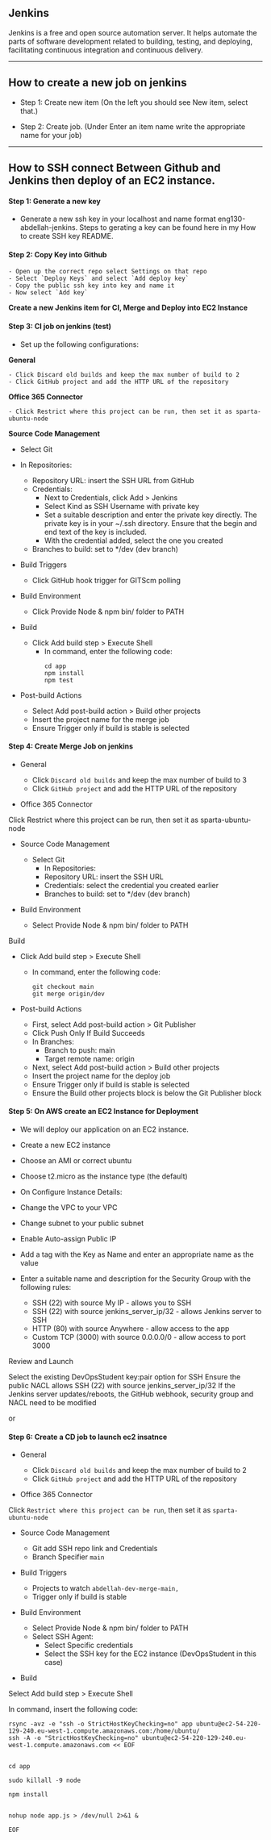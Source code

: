 ## Jenkins

Jenkins is a free and open source automation server. It helps automate the parts of software development related to building, testing, and deploying, facilitating continuous integration and continuous delivery.

--- 

## How to create a new job on jenkins

- Step 1: Create new item (On the left you should see New item, select that.)
  
- Step 2: Create job. (Under Enter an item name write the appropriate name for your job)

--- 

## How to SSH connect Between Github and Jenkins then deploy of an EC2 instance.

#### Step 1: Generate a new key

- Generate a new ssh key in your localhost and name format eng130-abdellah-jenkins. Steps to gerating a key can be found here in my How to create SSH key README.

#### Step 2: Copy Key into Github

    - Open up the correct repo select Settings on that repo
    - Select `Deploy Keys` and select `Add deploy key`
    - Copy the public ssh key into key and name it
    - Now select `Add key`

  **Create a new Jenkins item for CI, Merge and Deploy into EC2 Instance**

#### Step 3: CI job on jenkins (test)

- Set up the following configurations:
  
**General**

    - Click Discard old builds and keep the max number of build to 2
    - Click GitHub project and add the HTTP URL of the repository
**Office 365 Connector**

    - Click Restrict where this project can be run, then set it as sparta-ubuntu-node

**Source Code Management**

- Select Git
- In Repositories:
    - Repository URL: insert the SSH URL from GitHub
    - Credentials:
        - Next to Credentials, click Add > Jenkins
        - Select Kind as SSH Username with private key
        - Set a suitable description and enter the private key directly. The private key is in your ~/.ssh directory. Ensure that the begin and end text of the key is included.
        - With the credential added, select the one you created
    - Branches to build: set to */dev (dev branch)

- Build Triggers

    - Click GitHub hook trigger for GITScm polling
- Build Environment

    - Click Provide Node & npm bin/ folder to PATH
  
- Build

    - Click Add build step > Execute Shell
        - In command, enter the following code:
            ```
            cd app
            npm install
            npm test
            ```

- Post-build Actions
    - Select Add post-build action > Build other projects
    - Insert the project name for the merge job
    - Ensure Trigger only if build is stable is selected


#### Step 4: Create Merge Job on jenkins

- General

    - Click `Discard old builds` and keep the max number of build to 3
    - Click `GitHub project` and add the HTTP URL of the repository
  
- Office 365 Connector

Click Restrict where this project can be run, then set it as sparta-ubuntu-node

- Source Code Management

    - Select Git
      - In Repositories:
      - Repository URL: insert the SSH URL
      - Credentials: select the credential you created earlier
      - Branches to build: set to */dev (dev branch)
  
- Build Environment

    - Select Provide Node & npm bin/ folder to PATH

 Build

   -  Click Add build step > Execute Shell
      -  In command, enter the following code:
            ```
            git checkout main
            git merge origin/dev
            ```

- Post-build Actions

    - First, select Add post-build action > Git Publisher
    - Click Push Only If Build Succeeds
    - In Branches:
        - Branch to push: main
        - Target remote name: origin
    - Next, select Add post-build action > Build other projects
    - Insert the project name for the deploy job
    - Ensure Trigger only if build is stable is selected
    - Ensure the Build other projects block is below the Git Publisher block




#### Step 5: On AWS create an EC2 Instance for Deployment

- We will deploy our application on an EC2 instance.

- Create a new EC2 instance
- Choose an AMI or correct ubuntu 
- Choose t2.micro as the instance type (the default)
- On Configure Instance Details:
- Change the VPC to your VPC
- Change subnet to your public subnet
- Enable Auto-assign Public IP
- Add a tag with the Key as Name and enter an appropriate name as the value
- Enter a suitable name and description for the Security Group with the following rules:
  - SSH (22) with source My IP - allows you to SSH
  - SSH (22) with source jenkins_server_ip/32 - allows Jenkins server to SSH
  - HTTP (80) with source Anywhere - allow access to the app
  - Custom TCP (3000) with source 0.0.0.0/0 - allow access to port 3000
  
Review and Launch

Select the existing DevOpsStudent key:pair option for SSH
Ensure the public NACL allows SSH (22) with source jenkins_server_ip/32
If the Jenkins server updates/reboots, the GitHub webhook, security group and NACL need to be modified


or 



#### Step 6: Create a CD job to launch ec2 insatnce 

- General

    - Click `Discard old builds` and keep the max number of build to 2
    - Click `GitHub project` and add the HTTP URL of the repository

- Office 365 Connector

Click `Restrict where this project can be run`, then set it as `sparta-ubuntu-node`

- Source Code Management

    - Git add SSH repo link and Credentials
    - Branch Specifier `main`
  
- Build Triggers
    - Projects to watch `abdellah-dev-merge-main,`
    - Trigger only if build is stable
  
- Build Environment

    - Select Provide Node & npm bin/ folder to PATH
    - Select SSH Agent:
      - Select Specific credentials
      - Select the SSH key for the EC2 instance (DevOpsStudent in this case)

- Build

Select Add build step > Execute Shell

In command, insert the following code:
```
rsync -avz -e "ssh -o StrictHostKeyChecking=no" app ubuntu@ec2-54-220-129-240.eu-west-1.compute.amazonaws.com:/home/ubuntu/
ssh -A -o "StrictHostKeyChecking=no" ubuntu@ec2-54-220-129-240.eu-west-1.compute.amazonaws.com << EOF


cd app

sudo killall -9 node

npm install


nohup node app.js > /dev/null 2>&1 &

EOF
```
